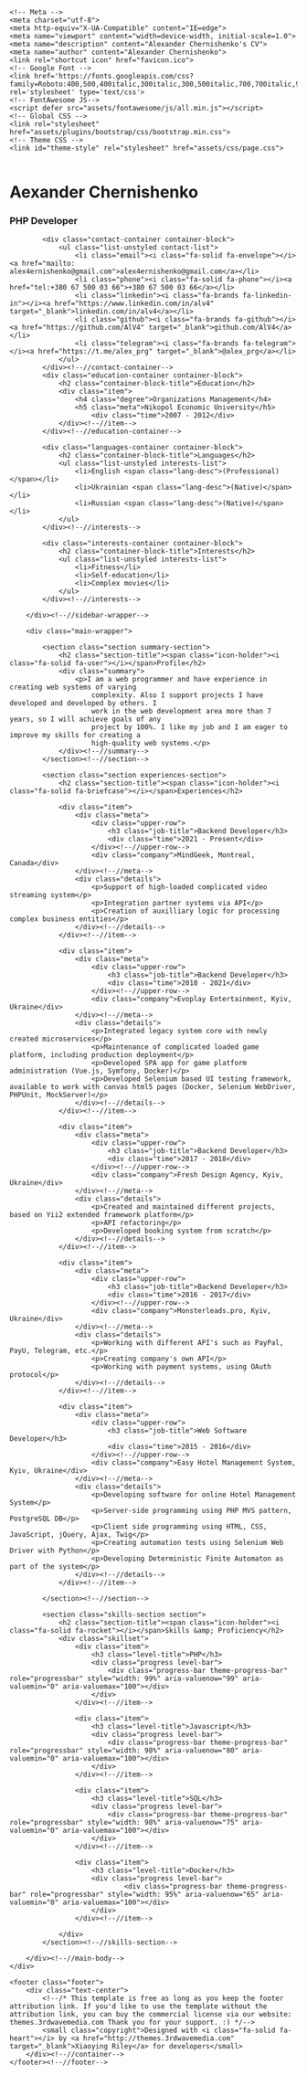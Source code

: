 <!DOCTYPE html>
<html lang="en">
<head>
    <title>CV Chernishenko Oleksandr</title>
    
    <!-- Meta -->
    <meta charset="utf-8">
    <meta http-equiv="X-UA-Compatible" content="IE=edge">
    <meta name="viewport" content="width=device-width, initial-scale=1.0">
    <meta name="description" content="Alexander Chernishenko's CV">
    <meta name="author" content="Alexander Chernishenko">
    <link rel="shortcut icon" href="favicon.ico">  
    <!-- Google Font -->
    <link href='https://fonts.googleapis.com/css?family=Roboto:400,500,400italic,300italic,300,500italic,700,700italic,900,900italic' rel='stylesheet' type='text/css'>
    <!-- FontAwesome JS-->
	<script defer src="assets/fontawesome/js/all.min.js"></script>
    <!-- Global CSS -->
    <link rel="stylesheet" href="assets/plugins/bootstrap/css/bootstrap.min.css">   
    <!-- Theme CSS -->  
    <link id="theme-style" rel="stylesheet" href="assets/css/page.css">
</head> 

<body>
    <div class="wrapper mt-lg-5">
        <div class="sidebar-wrapper">
            <div class="profile-container">
                <img class="profile" src="assets/images/alex.png" alt="" />
                <h1 class="name">Aexander Chernishenko</h1>
                <h3 class="tagline">PHP Developer</h3>
            </div><!--//profile-container-->
            
            <div class="contact-container container-block">
                <ul class="list-unstyled contact-list">
                    <li class="email"><i class="fa-solid fa-envelope"></i><a href="mailto: alex4ernishenko@gmail.com">alex4ernishenko@gmail.com</a></li>
                    <li class="phone"><i class="fa-solid fa-phone"></i><a href="tel:+380 67 500 03 66">+380 67 500 03 66</a></li>
                    <li class="linkedin"><i class="fa-brands fa-linkedin-in"></i><a href="https://www.linkedin.com/in/alv4" target="_blank">linkedin.com/in/alv4</a></li>
                    <li class="github"><i class="fa-brands fa-github"></i><a href="https://github.com/AlV4" target="_blank">github.com/AlV4</a></li>
                    <li class="telegram"><i class="fa-brands fa-telegram"></i><a href="https://t.me/alex_prg" target="_blank">@alex_prg</a></li>
                </ul>
            </div><!--//contact-container-->
            <div class="education-container container-block">
                <h2 class="container-block-title">Education</h2>
                <div class="item">
                    <h4 class="degree">Organizations Management</h4>
                    <h5 class="meta">Nikopol Economic University</h5>
	                    <div class="time">2007 - 2012</div>
                </div><!--//item-->
            </div><!--//education-container-->
            
            <div class="languages-container container-block">
                <h2 class="container-block-title">Languages</h2>
                <ul class="list-unstyled interests-list">
                    <li>English <span class="lang-desc">(Professional)</span></li>
                    <li>Ukrainian <span class="lang-desc">(Native)</span></li>
                    <li>Russian <span class="lang-desc">(Native)</span></li>
                </ul>
            </div><!--//interests-->
            
            <div class="interests-container container-block">
                <h2 class="container-block-title">Interests</h2>
                <ul class="list-unstyled interests-list">
                    <li>Fitness</li>
                    <li>Self-education</li>
                    <li>Complex movies</li>
                </ul>
            </div><!--//interests-->
            
        </div><!--//sidebar-wrapper-->
        
        <div class="main-wrapper">
            
            <section class="section summary-section">
                <h2 class="section-title"><span class="icon-holder"><i class="fa-solid fa-user"></i></span>Profile</h2>
                <div class="summary">
                    <p>I am a web programmer and have experience in creating web systems of varying
                        complexity. Also I support projects I have developed and developed by others. I
                        work in the web development area more than 7 years, so I will achieve goals of any
                        project by 100%. I like my job and I am eager to improve my skills for creating a
                        high-quality web systems.</p>
                </div><!--//summary-->
            </section><!--//section-->
            
            <section class="section experiences-section">
                <h2 class="section-title"><span class="icon-holder"><i class="fa-solid fa-briefcase"></i></span>Experiences</h2>
                
                <div class="item">
                    <div class="meta">
                        <div class="upper-row">
                            <h3 class="job-title">Backend Developer</h3>
                            <div class="time">2021 - Present</div>
                        </div><!--//upper-row-->
                        <div class="company">MindGeek, Montreal, Canada</div>
                    </div><!--//meta-->
                    <div class="details">
                        <p>Support of high-loaded complicated video streaming system</p>
                        <p>Integration partner systems via API</p>
                        <p>Creation of auxilliary logic for processing complex business entities</p>
                    </div><!--//details-->
                </div><!--//item-->
                
                <div class="item">
                    <div class="meta">
                        <div class="upper-row">
                            <h3 class="job-title">Backend Developer</h3>
                            <div class="time">2018 - 2021</div>
                        </div><!--//upper-row-->
                        <div class="company">Evoplay Entertainment, Kyiv, Ukraine</div>
                    </div><!--//meta-->
                    <div class="details">
                        <p>Integrated legacy system core with newly created microservices</p>
                        <p>Maintenance of complicated loaded game platform, including production deployment</p>
                        <p>Developed SPA app for game platform administration (Vue.js, Symfony, Docker)</p>
                        <p>Developed Selenium based UI testing framework, available to work with canvas html5 pages (Docker, Selenium WebDriver, PHPUnit, MockServer)</p>
                    </div><!--//details-->
                </div><!--//item-->
                
                <div class="item">
                    <div class="meta">
                        <div class="upper-row">
                            <h3 class="job-title">Backend Developer</h3>
                            <div class="time">2017 - 2018</div>
                        </div><!--//upper-row-->
                        <div class="company">Fresh Design Agency, Kyiv, Ukraine</div>
                    </div><!--//meta-->
                    <div class="details">
                        <p>Created and maintained different projects, based on Yii2 extended framework platform</p>
                        <p>API refactoring</p>
                        <p>Developed booking system from scratch</p>
                    </div><!--//details-->
                </div><!--//item-->

                <div class="item">
                    <div class="meta">
                        <div class="upper-row">
                            <h3 class="job-title">Backend Developer</h3>
                            <div class="time">2016 - 2017</div>
                        </div><!--//upper-row-->
                        <div class="company">Monsterleads.pro, Kyiv, Ukraine</div>
                    </div><!--//meta-->
                    <div class="details">
                        <p>Working with different API's such as PayPal, PayU, Telegram, etc.</p>
                        <p>Creating company's own API</p>
                        <p>Working with payment systems, using OAuth protocol</p>
                    </div><!--//details-->
                </div><!--//item-->

                <div class="item">
                    <div class="meta">
                        <div class="upper-row">
                            <h3 class="job-title">Web Software Developer</h3>
                            <div class="time">2015 - 2016</div>
                        </div><!--//upper-row-->
                        <div class="company">Easy Hotel Management System, Kyiv, Ukraine</div>
                    </div><!--//meta-->
                    <div class="details">
                        <p>Developing software for online Hotel Management System</p>
                        <p>Server-side programming using PHP MVS pattern, PostgreSQL DB</p>
                        <p>Client side programming using HTML, CSS, JavaScript, jQuery, Ajax, Twig</p>
                        <p>Creating automation tests using Selenium Web Driver with Python</p>
                        <p>Developing Deterministic Finite Automaton as part of the system</p>
                    </div><!--//details-->
                </div><!--//item-->
                
            </section><!--//section-->
            
            <section class="skills-section section">
                <h2 class="section-title"><span class="icon-holder"><i class="fa-solid fa-rocket"></i></span>Skills &amp; Proficiency</h2>
                <div class="skillset">        
                    <div class="item">
                        <h3 class="level-title">PHP</h3>
                        <div class="progress level-bar">
						    <div class="progress-bar theme-progress-bar" role="progressbar" style="width: 99%" aria-valuenow="99" aria-valuemin="0" aria-valuemax="100"></div>
						</div>                               
                    </div><!--//item-->
                    
                    <div class="item">
                        <h3 class="level-title">Javascript</h3>
                        <div class="progress level-bar">
						    <div class="progress-bar theme-progress-bar" role="progressbar" style="width: 98%" aria-valuenow="80" aria-valuemin="0" aria-valuemax="100"></div>
						</div>                              
                    </div><!--//item-->
                    
                    <div class="item">
                        <h3 class="level-title">SQL</h3>
                        <div class="progress level-bar">
						    <div class="progress-bar theme-progress-bar" role="progressbar" style="width: 98%" aria-valuenow="75" aria-valuemin="0" aria-valuemax="100"></div>
						</div>                                 
                    </div><!--//item-->
                    
                    <div class="item">
                        <h3 class="level-title">Docker</h3>
                        <div class="progress level-bar">
							    <div class="progress-bar theme-progress-bar" role="progressbar" style="width: 95%" aria-valuenow="65" aria-valuemin="0" aria-valuemax="100"></div>
						</div>                                
                    </div><!--//item-->
                    
                </div>  
            </section><!--//skills-section-->
            
        </div><!--//main-body-->
    </div>

    <footer class="footer">
        <div class="text-center">
            <!--/* This template is free as long as you keep the footer attribution link. If you'd like to use the template without the attribution link, you can buy the commercial license via our website: themes.3rdwavemedia.com Thank you for your support. :) */-->
            <small class="copyright">Designed with <i class="fa-solid fa-heart"></i> by <a href="http://themes.3rdwavemedia.com" target="_blank">Xiaoying Riley</a> for developers</small>
        </div><!--//container-->
    </footer><!--//footer-->
        
</body>
</html> 

